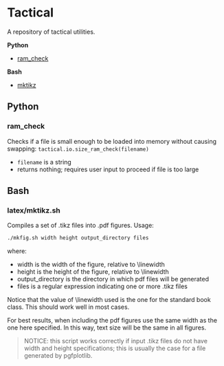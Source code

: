 # Tactical

A repository of tactical utilities.

__Python__
- [ram_check](#ram_check)

__Bash__
- [mktikz](#mktikz)







## Python


<a name="ram_check">
  
### ram_check

Checks if a file is small enough to be loaded into memory without causing swapping:
```tactical.io.size_ram_check(filename)```
- `filename` is a string
- returns nothing; requires user input to proceed if file is too large



## Bash


<a name="mktikz">
  
### latex/mktikz.sh

Compiles a set of .tikz files into .pdf figures. Usage:
``` bash
./mkfig.sh width height output_directory files
```
where:
- width is the width of the figure, relative to \linewidth
- height is the height of the figure, relative to \linewidth
- output_directory is the directory in which pdf files will be generated
- files is a regular expression indicating one or more .tikz files

Notice that the value of \linewidth used is the one for the standard book class. This should work well in most cases.

For best results, when including the pdf figures use the same width as the one here specified. In this way, text size will be the same in all figures.

> NOTICE: this script works correctly if input .tikz files do not have width and height specifications; this is usually the case for a file generated by pgfplotlib.
